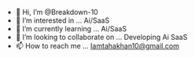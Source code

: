 - 👋 Hi, I’m @Breakdown-10
- 👀 I’m interested in ... Ai/SaaS
- 🌱 I’m currently learning ... Ai/SaaS
- 💞️ I’m looking to collaborate on ... Developing Ai SaaS 
- 📫 How to reach me ... Iamtahakhan10@gmail.com

<!---
Breakdown-10/Breakdown-10 is a ✨ special ✨ repository because its `README.md` (this file) appears on your GitHub profile.
You can click the Preview link to take a look at your changes.
--->
